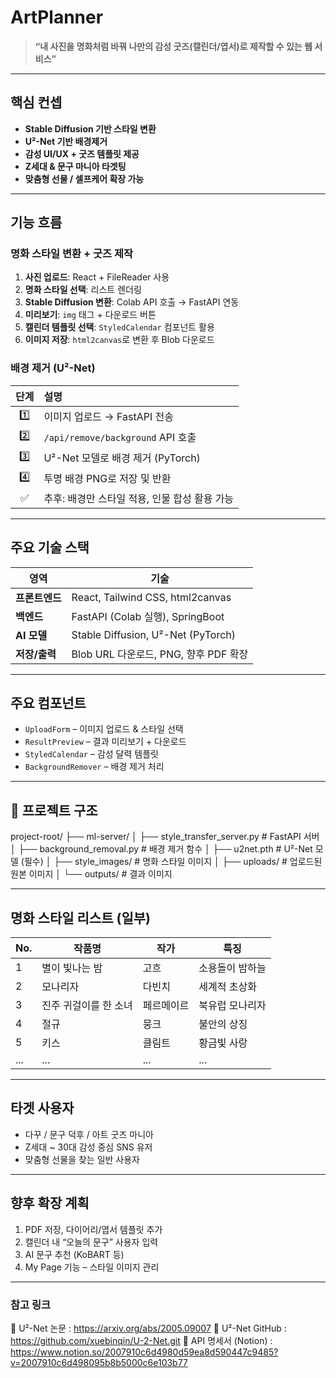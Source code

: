 # ArtPlanner

> **“내 사진을 명화처럼 바꿔 나만의 감성 굿즈(캘린더/엽서)로 제작할 수 있는 웹 서비스”**

---

## 핵심 컨셉

- **Stable Diffusion 기반 스타일 변환**
- **U²-Net 기반 배경제거**
- **감성 UI/UX + 굿즈 템플릿 제공**
- **Z세대 & 문구 마니아 타겟팅**
- **맞춤형 선물 / 셀프케어 확장 가능**

---

## 기능 흐름

### 명화 스타일 변환 + 굿즈 제작

1. **사진 업로드**: React + FileReader 사용
2. **명화 스타일 선택**: 리스트 렌더링
3. **Stable Diffusion 변환**: Colab API 호출 → FastAPI 연동
4. **미리보기**: `img` 태그 + 다운로드 버튼
5. **캘린더 템플릿 선택**: `StyledCalendar` 컴포넌트 활용
6. **이미지 저장**: `html2canvas`로 변환 후 Blob 다운로드

### 배경 제거 (U²-Net)

| 단계 | 설명 |
|:--:|:--|
| 1️⃣ | 이미지 업로드 → FastAPI 전송 |
| 2️⃣ | `/api/remove/background` API 호출 |
| 3️⃣ | U²-Net 모델로 배경 제거 (PyTorch) |
| 4️⃣ | 투명 배경 PNG로 저장 및 반환 |
| ✅ | 추후: 배경만 스타일 적용, 인물 합성 활용 가능 |

---

## 주요 기술 스택

| 영역 | 기술 |
|------|------|
| **프론트엔드** | React, Tailwind CSS, html2canvas |
| **백엔드** | FastAPI (Colab 실행), SpringBoot |
| **AI 모델** | Stable Diffusion, U²-Net (PyTorch) |
| **저장/출력** | Blob URL 다운로드, PNG, 향후 PDF 확장 |

---

## 주요 컴포넌트

- `UploadForm` – 이미지 업로드 & 스타일 선택
- `ResultPreview` – 결과 미리보기 + 다운로드
- `StyledCalendar` – 감성 달력 템플릿
- `BackgroundRemover` – 배경 제거 처리

---

## 💾 프로젝트 구조
project-root/
├── ml-server/
│ ├── style_transfer_server.py # FastAPI 서버
│ ├── background_removal.py # 배경 제거 함수
│ ├── u2net.pth # U²-Net 모델 (필수)
│ ├── style_images/ # 명화 스타일 이미지
│ ├── uploads/ # 업로드된 원본 이미지
│ └── outputs/ # 결과 이미지

---

## 명화 스타일 리스트 (일부)
| No. | 작품명          | 작가    | 특징       |
| --- | ------------ | ----- | -------- |
| 1   | 별이 빛나는 밤     | 고흐    | 소용돌이 밤하늘 |
| 2   | 모나리자         | 다빈치   | 세계적 초상화  |
| 3   | 진주 귀걸이를 한 소녀 | 페르메이르 | 북유럽 모나리자 |
| 4   | 절규           | 뭉크    | 불안의 상징   |
| 5   | 키스           | 클림트   | 황금빛 사랑   |
| ... | ...          | ...   | ...      |

---

## 타겟 사용자
- 다꾸 / 문구 덕후 / 아트 굿즈 마니아
- Z세대 ~ 30대 감성 중심 SNS 유저
- 맞춤형 선물을 찾는 일반 사용자

--- 

## 향후 확장 계획
1. PDF 저장, 다이어리/엽서 템플릿 추가
2. 캘린더 내 “오늘의 문구” 사용자 입력
3. AI 문구 추천 (KoBART 등)
4. My Page 기능 – 스타일 이미지 관리

---

### 참고 링크
📄 U²-Net 논문 : https://arxiv.org/abs/2005.09007
🔗 U²-Net GitHub : https://github.com/xuebinqin/U-2-Net.git
📘 API 명세서 (Notion) : https://www.notion.so/2007910c6d4980d59ea8d590447c9485?v=2007910c6d498095b8b5000c6e103b77



